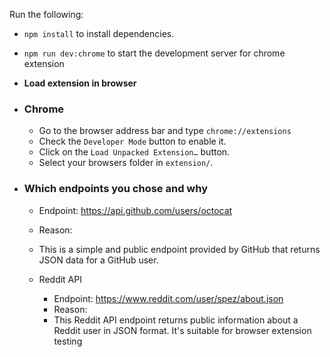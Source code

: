 

Run the following:

- `npm install` to install dependencies.
- `npm run dev:chrome` to start the development server for chrome extension


- **Load extension in browser**

- ### Chrome

  - Go to the browser address bar and type `chrome://extensions`
  - Check the `Developer Mode` button to enable it.
  - Click on the `Load Unpacked Extension…` button.
  - Select your browsers folder in `extension/`.

- ### Which endpoints you chose and why
   - Endpoint: https://api.github.com/users/octocat
    - Reason:
    - This is a simple and public endpoint provided by GitHub that returns JSON data for a GitHub user.

  - Reddit API
    - Endpoint: https://www.reddit.com/user/spez/about.json
    - Reason:
    - This Reddit API endpoint returns public information about a Reddit user in JSON format. It's suitable for browser extension testing
